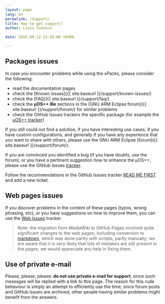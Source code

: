 ```yaml
---
layout: page
lang: en
permalink: /support/
title: How to get support?
author: Liviu Ionescu

date: 2015-09-12 13:43:00 +0300

---
```


## Packages issues

In case you encounter problems while using the xPacks, please consider the following:

* read the documentation pages
* check the [Known issues]({{ site.baseurl }}/support/known-issues/)
* check the [FAQ]({{ site.baseurl }}/support/faq/)
* check the **µOS++ IIIe** sections in the [GNU ARM Eclipse forum]({{ site.baseurl }}/support/forum/) for similar problems
* check the GitHub Issues trackers the specific package (for example the [µOS++ tracker](https://github.com/micro-os-plus/micro-os-plus-iii/issues/))

If you still could not find a solution, if you have interesting use cases, if you have custom configurations, and generally if you have any experience that you want to share with others, please use the GNU ARM Eclipse [forum]({{ site.baseurl }}/support/forum/).

If you are convinced you identified a bug (if you have doubts, use the forum), or you have a pertinent suggestion how to enhance the µOS++, please use the GitHub Issues [tracker](https://github.com/micro-os-plus/micro-os-plus-iii/issues/).

Follow the recommendations in the GitHub Issues tracker [READ ME FIRST](https://github.com/micro-os-plus/micro-os-plus-iii/issues/1/) and add a new ticket.

## Web pages issues

If you discover problems in the content of these pages (typos, wrong phrasing, etc), or you have suggestions on how to improve them, you can use the [Web Issues](https://github.com/micro-os-plus/micro-os-plus.github.io/issues/) tracker.

> Note: the migration from MediaWiki to GitHub Pages involved quite significant changes to the web pages, including conversion to [markdown](http://daringfireball.net/projects/markdown/syntax), which was done partly with scripts, partly manually; we are aware that it is very likely that lots of mistakes are still present in the pages; we would appreciate any help in fixing them.

## Use of private e-mail

Please, please, please: **do not use private e-mail for support**, since such messages will be replied with a link to this page. The reason for this rude behaviour is simply an attempt to efficiently use the time; since forum posts and GitHub Issues are archived, other people having similar problems might benefit from the answers.
